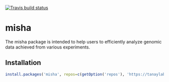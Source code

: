 <!-- badges: start -->

[![Travis build
status](https://travis-ci.com/tanaylab/misha.svg?branch=master)](https://travis-ci.org/tanaylab/misha)
<!-- badges: end -->

misha
=====

The misha package is intended to help users to efficiently analyze
genomic data achieved from various experiments.

Installation
------------

``` r
install.packages('misha', repos=c(getOption('repos'), 'https://tanaylab.github.io/repo'))
```
